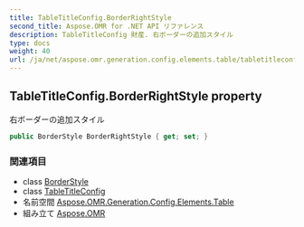 ```yaml
---
title: TableTitleConfig.BorderRightStyle
second_title: Aspose.OMR for .NET API リファレンス
description: TableTitleConfig 財産. 右ボーダーの追加スタイル
type: docs
weight: 40
url: /ja/net/aspose.omr.generation.config.elements.table/tabletitleconfig/borderrightstyle/
---
```

## TableTitleConfig.BorderRightStyle property

右ボーダーの追加スタイル

```csharp
public BorderStyle BorderRightStyle { get; set; }
```

### 関連項目

* class [BorderStyle](../../../aspose.omr.generation.config/borderstyle/)
* class [TableTitleConfig](../)
* 名前空間 [Aspose.OMR.Generation.Config.Elements.Table](../../tabletitleconfig/)
* 組み立て [Aspose.OMR](../../../)


